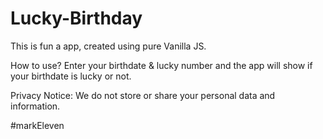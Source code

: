 # Lucky-Birthday

This is fun a app, created using pure Vanilla JS.

How to use? Enter your birthdate & lucky number and the app will show if your birthdate is lucky or not.

Privacy Notice: We do not store or share your personal data and information.

#markEleven
